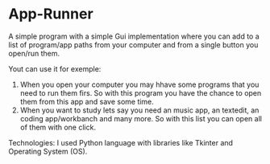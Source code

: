 # App-Runner

A simple program with a simple Gui implementation where you can add to a list of program/app paths from 
your computer and from a single button you open/run them.

Yout can use it for exemple: 
1. When you open your computer you may hhave some programs that you need to run them firs. So with this
program you have the chance to open them from this app and save some time.
2. When you want to study lets say you need an music app, an textedit, an coding app/workbanch and many more.
So with this list you can open all of them with one click.

Technologies: I used Python language with libraries like Tkinter and Operating System (OS).
